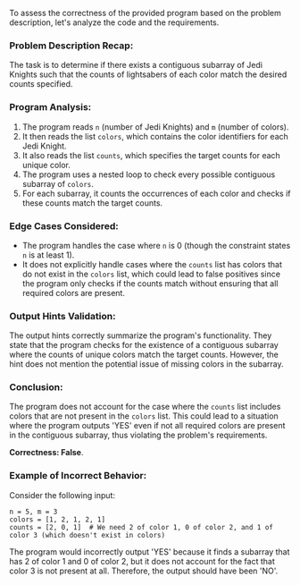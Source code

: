 To assess the correctness of the provided program based on the problem description, let's analyze the code and the requirements.

### Problem Description Recap:
The task is to determine if there exists a contiguous subarray of Jedi Knights such that the counts of lightsabers of each color match the desired counts specified.

### Program Analysis:
1. The program reads `n` (number of Jedi Knights) and `m` (number of colors).
2. It then reads the list `colors`, which contains the color identifiers for each Jedi Knight.
3. It also reads the list `counts`, which specifies the target counts for each unique color.
4. The program uses a nested loop to check every possible contiguous subarray of `colors`.
5. For each subarray, it counts the occurrences of each color and checks if these counts match the target counts.

### Edge Cases Considered:
- The program handles the case where `n` is 0 (though the constraint states `n` is at least 1).
- It does not explicitly handle cases where the `counts` list has colors that do not exist in the `colors` list, which could lead to false positives since the program only checks if the counts match without ensuring that all required colors are present.

### Output Hints Validation:
The output hints correctly summarize the program's functionality. They state that the program checks for the existence of a contiguous subarray where the counts of unique colors match the target counts. However, the hint does not mention the potential issue of missing colors in the subarray.

### Conclusion:
The program does not account for the case where the `counts` list includes colors that are not present in the `colors` list. This could lead to a situation where the program outputs 'YES' even if not all required colors are present in the contiguous subarray, thus violating the problem's requirements.

**Correctness: False**. 

### Example of Incorrect Behavior:
Consider the following input:
```
n = 5, m = 3
colors = [1, 2, 1, 2, 1]
counts = [2, 0, 1]  # We need 2 of color 1, 0 of color 2, and 1 of color 3 (which doesn't exist in colors)
```
The program would incorrectly output 'YES' because it finds a subarray that has 2 of color 1 and 0 of color 2, but it does not account for the fact that color 3 is not present at all. Therefore, the output should have been 'NO'.